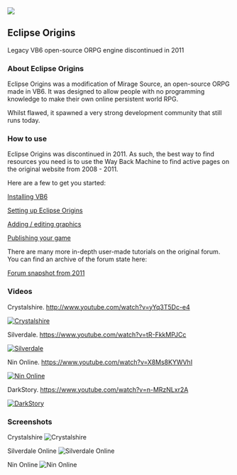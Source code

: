 <img src="http://i.imgur.com/VqmP8Q4.png">

## Eclipse Origins
Legacy VB6 open-source ORPG engine discontinued in 2011

### About Eclipse Origins
Eclipse Origins was a modification of Mirage Source, an open-source ORPG made in VB6. It was designed to allow people with no programming knowledge to make their own online persistent world RPG.

Whilst flawed, it spawned a very strong development community that still runs today.

### How to use
Eclipse Origins was discontinued in 2011. As such, the best way to find resources you need is to use the Way Back Machine to find active pages on the original website from 2008 - 2011.

Here are a few to get you started:

[Installing VB6](https://web.archive.org/web/20110131054737/http://www.touchofdeathforums.com/smf/index.php/topic,68399.msg736833.html#msg736833)

[Setting up Eclipse Origins](https://web.archive.org/web/20110131054845/http://www.touchofdeathforums.com/smf/index.php/topic,68360.msg736593.html#msg736593)

[Adding / editing graphics](https://web.archive.org/web/20110131054658/http://www.touchofdeathforums.com/smf/index.php/topic,68363.msg736616.html#msg736616)

[Publishing your game](https://web.archive.org/web/20110131054922/http://www.touchofdeathforums.com/smf/index.php/topic,68370.msg736649.html#msg736649)

There are many more in-depth user-made tutorials on the original forum. You can find an archive of the forum state here:

[Forum snapshot from 2011](https://web.archive.org/web/20110122113006/http://www.touchofdeathforums.com/smf/index.php)

### Videos
Crystalshire.
http://www.youtube.com/watch?v=yYq3T5Dc-e4

[![Crystalshire](http://img.youtube.com/vi/yYq3T5Dc-e4/0.jpg)](http://www.youtube.com/watch?v=yYq3T5Dc-e4)

Silverdale.
https://www.youtube.com/watch?v=tR-FkkMPJCc

[![Silverdale](http://img.youtube.com/vi/tR-FkkMPJCc/0.jpg)](http://www.youtube.com/watch?v=tR-FkkMPJCc)

Nin Online.
https://www.youtube.com/watch?v=X8Ms8KYWVhI

[![Nin Online](http://img.youtube.com/vi/X8Ms8KYWVhI/0.jpg)](http://www.youtube.com/watch?v=X8Ms8KYWVhI)

DarkStory.
https://www.youtube.com/watch?v=n-MRzNLxr2A

[![DarkStory](http://img.youtube.com/vi/n-MRzNLxr2A/0.jpg)](http://www.youtube.com/watch?v=n-MRzNLxr2A)

### Screenshots
Crystalshire
![Crystalshire](http://i.imgur.com/NKcW9gs.png)

Silverdale Online
![Silverdale Online](http://i.imgur.com/fioXu23.png)

Nin Online
![Nin Online](http://i.imgur.com/dlkt2y7.png)
